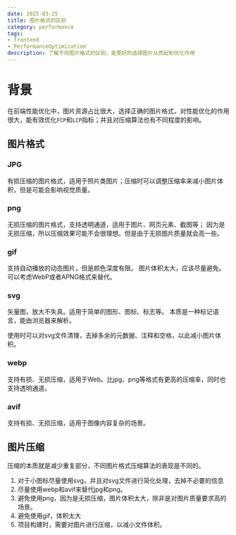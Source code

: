 ```yaml
---
date: 2025-03-25
title: 图片格式的区别
category: performance
tags:
- frontend
- PerformanceOptimization
description: 了解不同图片格式的区别，能更好的选择图片从而起到优化作用
---
```


# 背景

在前端性能优化中，图片资源占比很大，选择正确的图片格式，对性能优化的作用很大，能有效优化`FCP`和`LCP`指标；并且对压缩算法也有不同程度的影响。

## 图片格式

### JPG

有损压缩的图片格式，适用于照片类图片；压缩时可以调整压缩率来减小图片体积，但是可能会影响视觉质量。

### png

无损压缩的图片格式，支持透明通道，适用于图片、网页元素、截图等；
因为是无损压缩，所以压缩效果可能不会很理想。但是由于无损图片质量就会高一些。

### gif

支持自动播放的动态图片，但是颜色深度有限。
图片体积太大，应该尽量避免。可以考虑WebP或者APNG格式来替代。

### svg

矢量图，放大不失真。适用于简单的图形、图标、标志等。
本质是一种标记语言，能由浏览器来解析。

使用时可以对svg文件清理，去掉多余的元数据、注释和空格，以此减小图片体积。

### webp

支持有损、无损压缩，适用于Web。比jpg、png等格式有更高的压缩率，同时也支持透明通道。

### avif

支持有损、无损压缩，适用于图像内容复杂的场景。

## 图片压缩

压缩的本质就是减少重复部分，不同图片格式压缩算法的表现是不同的。

1. 对于小图标尽量使用svg，并且对svg文件进行简化处理，去掉不必要的信息
2. 尽量使用webp和avif来替代jpg和png。
3. 避免使用png，因为是无损压缩，图片体积太大，除非是对图片质量要求高的场景。
4. 避免使用gif，体积太大
5. 项目构建时，需要对图片进行压缩，以减小文件体积。
